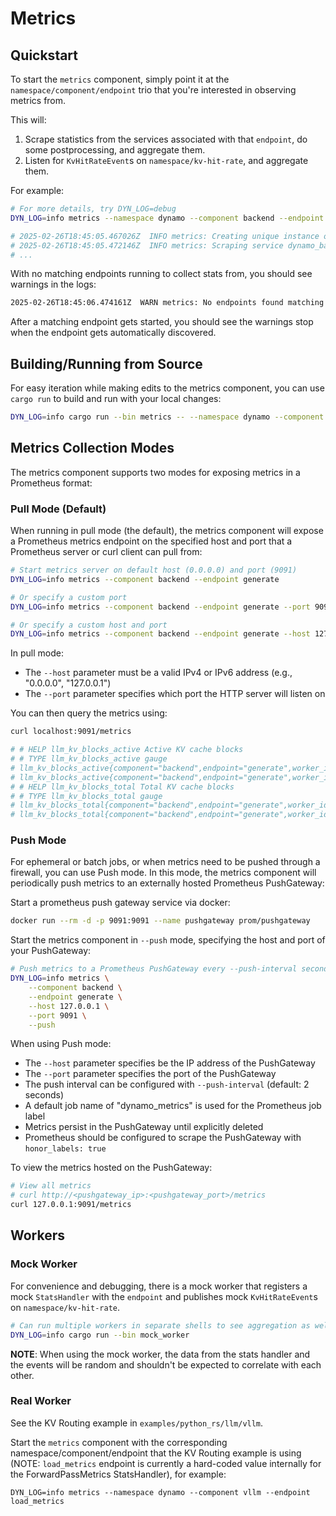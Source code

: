 # Metrics

## Quickstart

To start the `metrics` component, simply point it at the `namespace/component/endpoint` trio that
you're interested in observing metrics from.

This will:
1. Scrape statistics from the services associated with that `endpoint`, do some postprocessing, and aggregate them.
2. Listen for `KvHitRateEvent`s on `namespace/kv-hit-rate`, and aggregate them.

For example:
```bash
# For more details, try DYN_LOG=debug
DYN_LOG=info metrics --namespace dynamo --component backend --endpoint generate

# 2025-02-26T18:45:05.467026Z  INFO metrics: Creating unique instance of Metrics at dynamo/components/metrics/instance
# 2025-02-26T18:45:05.472146Z  INFO metrics: Scraping service dynamo_backend_720278f8 and filtering on subject dynamo_backend_720278f8.generate
# ...
```

With no matching endpoints running to collect stats from, you should see warnings in the logs:
```bash
2025-02-26T18:45:06.474161Z  WARN metrics: No endpoints found matching subject dynamo_backend_720278f8.generate
```

After a matching endpoint gets started, you should see the warnings stop
when the endpoint gets automatically discovered.

## Building/Running from Source

For easy iteration while making edits to the metrics component, you can use `cargo run`
to build and run with your local changes:

```bash
DYN_LOG=info cargo run --bin metrics -- --namespace dynamo --component backend --endpoint generate
```

## Metrics Collection Modes

The metrics component supports two modes for exposing metrics in a Prometheus format:

### Pull Mode (Default)

When running in pull mode (the default), the metrics component will expose a Prometheus metrics endpoint on the specified host and port that a Prometheus server or curl client can pull from:

```bash
# Start metrics server on default host (0.0.0.0) and port (9091)
DYN_LOG=info metrics --component backend --endpoint generate

# Or specify a custom port
DYN_LOG=info metrics --component backend --endpoint generate --port 9092

# Or specify a custom host and port
DYN_LOG=info metrics --component backend --endpoint generate --host 127.0.0.1 --port 9092
```

In pull mode:
- The `--host` parameter must be a valid IPv4 or IPv6 address (e.g., "0.0.0.0", "127.0.0.1")
- The `--port` parameter specifies which port the HTTP server will listen on

You can then query the metrics using:
```bash
curl localhost:9091/metrics

# # HELP llm_kv_blocks_active Active KV cache blocks
# # TYPE llm_kv_blocks_active gauge
# llm_kv_blocks_active{component="backend",endpoint="generate",worker_id="7587884888253033398"} 40
# llm_kv_blocks_active{component="backend",endpoint="generate",worker_id="7587884888253033401"} 2
# # HELP llm_kv_blocks_total Total KV cache blocks
# # TYPE llm_kv_blocks_total gauge
# llm_kv_blocks_total{component="backend",endpoint="generate",worker_id="7587884888253033398"} 100
# llm_kv_blocks_total{component="backend",endpoint="generate",worker_id="7587884888253033401"} 100
```

### Push Mode

For ephemeral or batch jobs, or when metrics need to be pushed through a firewall, you can use Push mode. In this mode, the metrics component will periodically push metrics to an externally hosted Prometheus PushGateway:

Start a prometheus push gateway service via docker:
```bash
docker run --rm -d -p 9091:9091 --name pushgateway prom/pushgateway
```

Start the metrics component in `--push` mode, specifying the host and port of your PushGateway:
```bash
# Push metrics to a Prometheus PushGateway every --push-interval seconds
DYN_LOG=info metrics \
    --component backend \
    --endpoint generate \
    --host 127.0.0.1 \
    --port 9091 \
    --push
```

When using Push mode:
- The `--host` parameter specifies be the IP address of the PushGateway
- The `--port` parameter specifies the port of the PushGateway
- The push interval can be configured with `--push-interval` (default: 2 seconds)
- A default job name of "dynamo_metrics" is used for the Prometheus job label
- Metrics persist in the PushGateway until explicitly deleted
- Prometheus should be configured to scrape the PushGateway with `honor_labels: true`

To view the metrics hosted on the PushGateway:
```bash
# View all metrics
# curl http://<pushgateway_ip>:<pushgateway_port>/metrics
curl 127.0.0.1:9091/metrics
```

## Workers

### Mock Worker

For convenience and debugging, there is a mock worker that registers a mock `StatsHandler`
with the `endpoint` and publishes mock `KvHitRateEvent`s on `namespace/kv-hit-rate`.

```bash
# Can run multiple workers in separate shells to see aggregation as well.
DYN_LOG=info cargo run --bin mock_worker
```

**NOTE**: When using the mock worker, the data from the stats handler and the
events will be random and shouldn't be expected to correlate with each other.

### Real Worker

See the KV Routing example in `examples/python_rs/llm/vllm`.

Start the `metrics` component with the corresponding namespace/component/endpoint that the
KV Routing example is using (NOTE: `load_metrics` endpoint is currently a hard-coded value
internally for the ForwardPassMetrics StatsHandler), for example:
```
DYN_LOG=info metrics --namespace dynamo --component vllm --endpoint load_metrics
```
